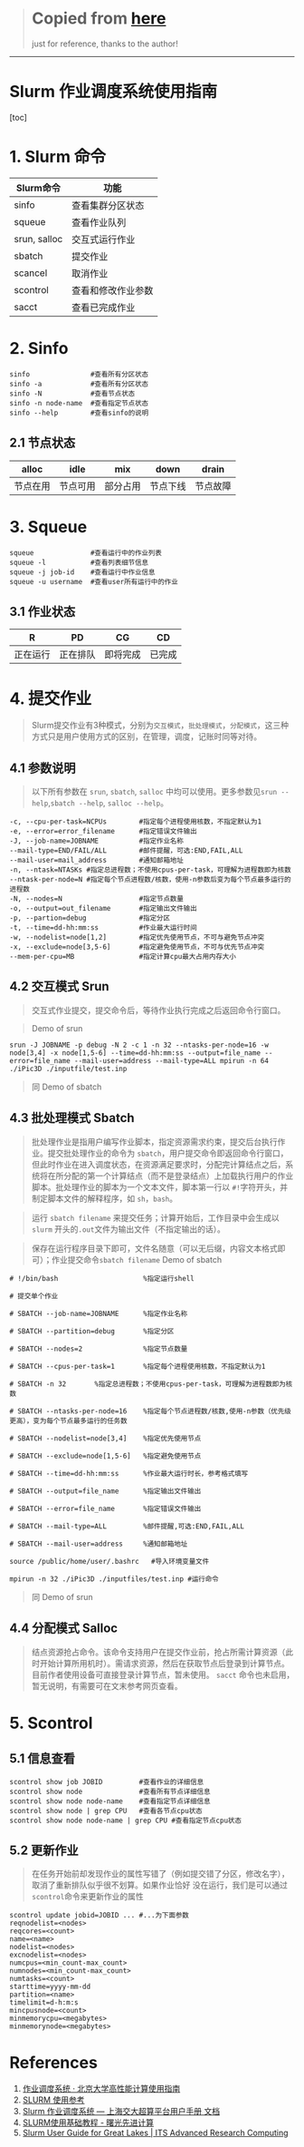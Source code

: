 > # Copied from [here](https://zhuanlan.zhihu.com/p/356415669)
>
> just for reference,
> thanks to the author!
*******************

# Slurm 作业调度系统使用指南

[toc]

# 1. Slurm 命令

Slurm命令 | 功能
---|---
sinfo|查看集群分区状态
squeue |查看作业队列
srun, salloc| 交互式运行作业
sbatch |提交作业
scancel |取消作业
scontrol |查看和修改作业参数
sacct |查看已完成作业

# 2. Sinfo

```
sinfo               #查看所有分区状态
sinfo -a            #查看所有分区状态
sinfo -N            #查看节点状态
sinfo -n node-name  #查看指定节点状态
sinfo --help        #查看sinfo的说明
```

## 2.1 节点状态

alloc |idle |mix| down| drain
---|---|---|---|---
节点在用 |节点可用| 部分占用| 节点下线 |节点故障

# 3. Squeue

```
squeue              #查看运行中的作业列表
squeue -l           #查看列表细节信息
squeue -j job-id    #查看运行中作业信息
squeue -u username  #查看user所有运行中的作业
```

## 3.1 作业状态

R |PD |CG| CD
---|---|---|---
正在运行 |正在排队| 即将完成| 已完成

# 4. 提交作业
>
> Slurm提交作业有3种模式，分别为`交互模式`，`批处理模式`，`分配模式`，这三种方式只是用户使用方式的区别，在管理，调度，记账时同等对待。

## 4.1 参数说明
>
> 以下所有参数在 `srun`, `sbatch`, `salloc` 中均可以使用。更多参数见`srun --help`,`sbatch --help`, `salloc --help`。

```
-c, --cpu-per-task=NCPUs        #指定每个进程使用核数，不指定默认为1
-e, --error=error_filename      #指定错误文件输出
-J, --job-name=JOBNAME          #指定作业名称
--mail-type=END/FAIL/ALL        #邮件提醒，可选:END,FAIL,ALL
--mail-user=mail_address        #通知邮箱地址
-n, --ntask=NTASKs #指定总进程数；不使用cpus-per-task，可理解为进程数即为核数
--ntask-per-node=N #指定每个节点进程数/核数，使用-n参数后变为每个节点最多运行的进程数
-N, --nodes=N                   #指定节点数量
-o, --output=out_filename       #指定输出文件输出
-p, --partion=debug             #指定分区
-t, --time=dd-hh:mm:ss          #作业最大运行时间
-w, --nodelist=node[1,2]        #指定优先使用节点，不可与避免节点冲突
-x, --exclude=node[3,5-6]       #指定避免使用节点，不可与优先节点冲突
--mem-per-cpu=MB                #指定计算cpu最大占用内存大小
```

## 4.2 交互模式 Srun
>
> 交互式作业提交，提交命令后，等待作业执行完成之后返回命令行窗口。

> Demo of srun

```
srun -J JOBNAME -p debug -N 2 -c 1 -n 32 --ntasks-per-node=16 -w node[3,4] -x node[1,5-6] --time=dd-hh:mm:ss --output=file_name --error=file_name --mail-user=address --mail-type=ALL mpirun -n 64 ./iPic3D ./inputfile/test.inp
```

> 同 Demo of sbatch

## 4.3 批处理模式 Sbatch
>
> 批处理作业是指用户编写作业脚本，指定资源需求约束，提交后台执行作业。提交批处理作业的命令为 `sbatch`，用户提交命令即返回命令行窗口，但此时作业在进入调度状态，在资源满足要求时，分配完计算结点之后，系统将在所分配的第一个计算结点（而不是登录结点）上加载执行用户的作业脚本。批处理作业的脚本为一个文本文件，脚本第一行以 `#!`字符开头，并制定脚本文件的解释程序，如 `sh`，`bash`。

>运行 `sbatch filename` 来提交任务；计算开始后，工作目录中会生成以 `slurm` 开头的`.out`文件为输出文件（不指定输出的话）。

>保存在运行程序目录下即可，文件名随意（可以无后缀，内容文本格式即可）；作业提交命令`sbatch filename`
> Demo of sbatch

```
# !/bin/bash                     %指定运行shell

# 提交单个作业

# SBATCH --job-name=JOBNAME      %指定作业名称

# SBATCH --partition=debug       %指定分区

# SBATCH --nodes=2               %指定节点数量

# SBATCH --cpus-per-task=1       %指定每个进程使用核数，不指定默认为1

# SBATCH -n 32       %指定总进程数；不使用cpus-per-task，可理解为进程数即为核数

# SBATCH --ntasks-per-node=16    %指定每个节点进程数/核数,使用-n参数（优先级更高），变为每个节点最多运行的任务数

# SBATCH --nodelist=node[3,4]    %指定优先使用节点

# SBATCH --exclude=node[1,5-6]   %指定避免使用节点

# SBATCH --time=dd-hh:mm:ss      %作业最大运行时长，参考格式填写

# SBATCH --output=file_name      %指定输出文件输出

# SBATCH --error=file_name       %指定错误文件输出

# SBATCH --mail-type=ALL         %邮件提醒,可选:END,FAIL,ALL

# SBATCH --mail-user=address     %通知邮箱地址

source /public/home/user/.bashrc   #导入环境变量文件

mpirun -n 32 ./iPic3D ./inputfiles/test.inp #运行命令
```

> 同 Demo of srun

## 4.4 分配模式 Salloc
>
> 结点资源抢占命令。该命令支持用户在提交作业前，抢占所需计算资源（此时开始计算所用机时）。需请求资源，然后在获取节点后登录到计算节点。目前作者使用设备可直接登录计算节点，暂未使用。 `sacct` 命令也未启用，暂无说明，有需要可在文末参考网页查看。

# 5. Scontrol

## 5.1 信息查看

```
scontrol show job JOBID         #查看作业的详细信息
scontrol show node              #查看所有节点详细信息
scontrol show node node-name    #查看指定节点详细信息
scontrol show node | grep CPU   #查看各节点cpu状态
scontrol show node node-name | grep CPU #查看指定节点cpu状态
```

## 5.2 更新作业
>
> 在任务开始前却发现作业的属性写错了（例如提交错了分区，修改名字），取消了重新排队似乎很不划算。如果作业恰好 没在运行，我们是可以通过 `scontrol`命令来更新作业的属性

```
scontrol update jobid=JOBID ... #...为下面参数
reqnodelist=<nodes>
reqcores=<count>
name=<name>
nodelist=<nodes>
excnodelist=<nodes>
numcpus=<min_count-max_count>
numnodes=<min_count-max_count>
numtasks=<count>
starttime=yyyy-mm-dd
partition=<name>
timelimit=d-h:m:s
mincpusnode=<count>
minmemorycpu=<megabytes>
minmemorynode=<megabytes>
```

# References

1. [作业调度系统 · 北京大学高性能计算使用指南](https://hpc.pku.edu.cn/_book/guide/slurm/slurm.html)
2. [SLURM 使用参考](http://faculty.bicmr.pku.edu.cn/~wenzw/pages/slurm.html)
3. [Slurm 作业调度系统 — 上海交大超算平台用户手册 文档](https://docs.hpc.sjtu.edu.cn/job/slurm.html)
4. [SLURM使用基础教程 - 曙光先进计算](https://www.hpccube.com/doc/1.0.6/30000/index.html)
5. [Slurm User Guide for Great Lakes | ITS Advanced Research Computing](https://arc.umich.edu/greatlakes/slurm-user-guide/)
